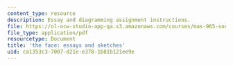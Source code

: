 ```yaml
---
content_type: resource
description: Essay and diagramming assignment instructions.
file: https://ol-ocw-studio-app-qa.s3.amazonaws.com/courses/mas-965-social-visualization-fall-2004/ca1353c37007d21ee3781b81b121ee9e_assn10.pdf
file_type: application/pdf
resourcetype: Document
title: 'the face: essays and sketches'
uid: ca1353c3-7007-d21e-e378-1b81b121ee9e
---
```

